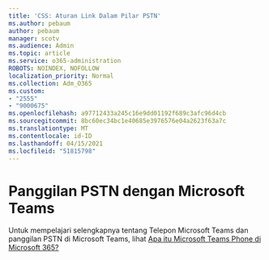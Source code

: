 ```yaml
---
title: 'CSS: Aturan Link Dalam Pilar PSTN'
ms.author: pebaum
author: pebaum
manager: scotv
ms.audience: Admin
ms.topic: article
ms.service: o365-administration
ROBOTS: NOINDEX, NOFOLLOW
localization_priority: Normal
ms.collection: Adm_O365
ms.custom:
- "2555"
- "9000675"
ms.openlocfilehash: a97712433a245c16e9dd01192f689c3afc96d4cb
ms.sourcegitcommit: 8bc60ec34bc1e40685e3976576e04a2623f63a7c
ms.translationtype: MT
ms.contentlocale: id-ID
ms.lasthandoff: 04/15/2021
ms.locfileid: "51815798"
---
```

# <a name="pstn-calling-with-microsoft-teams"></a>Panggilan PSTN dengan Microsoft Teams

Untuk mempelajari selengkapnya tentang Telepon Microsoft Teams dan panggilan PSTN di Microsoft Teams, lihat [Apa itu Microsoft Teams Phone di Microsoft 365?](https://docs.microsoft.com/microsoftteams/what-is-phone-system-in-office-365)